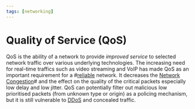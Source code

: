 ```yaml
---
tags: [networking]
---
```


# Quality of Service (QoS)

QoS is the ability of a network to provide *improved service* to selected
network traffic over various underlying technologies. The increasing need for
real-time traffics such as video streaming and VoIP has made QoS as an important
requirement for a #[reliable](202210012123.md) network. It decreases the
[Network Congestion](202209302043.md)# and the effect on the quality of the
critical packets especially low delay and low jitter. QoS can potentially filter
out malicious low prioritised packets (from unknown type or origin) as a
policing mechanism, but it is still vulnerable to [DDoS](202209262115.md) and
concealed traffic.
